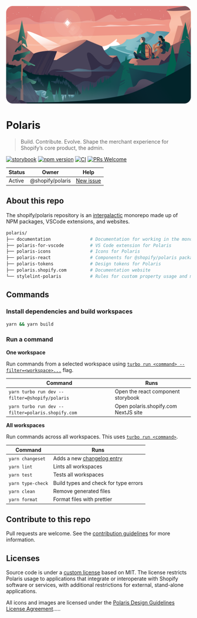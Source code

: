 <div align="center">
  <a href="https://polaris.shopify.com">
    <img
      src="https://github.com/Shopify/polaris/blob/main/documentation/readme.png?raw=true"
      alt=""
    />
  </a>
</div>

# Polaris

> Build. Contribute. Evolve. Shape the merchant experience for Shopify’s core product, the admin.

[![storybook](https://shields.io/badge/storybook-grey?logo=storybook&style=flat)](https://storybook.polaris.shopify.com) [![npm version](https://img.shields.io/npm/v/@shopify/polaris.svg?label=@shopify/polaris)](https://www.npmjs.com/package/@shopify/polaris) [![CI](https://github.com/shopify/polaris/workflows/CI/badge.svg)](https://github.com/Shopify/polaris/actions?query=branch%3Amain) [![PRs Welcome](https://img.shields.io/badge/PRs-welcome-brightgreen.svg)](https://github.com/Shopify/polaris/blob/main/.github/CONTRIBUTING.md#your-first-pull-request)

| Status | Owner            | Help                                                       |
| ------ | ---------------- | ---------------------------------------------------------- |
| Active | @shopify/polaris | [New issue](https://github.com/Shopify/polaris/issues/new) |

## About this repo

The shopify/polaris repository is an [intergalactic](https://www.youtube.com/watch?v=qORYO0atB6g) monorepo made up of NPM packages, VSCode extensions, and websites.

```sh
polaris/
├── documentation               # Documentation for working in the monorepo
├── polaris-for-vscode          # VS Code extension for Polaris
├── polaris-icons               # Icons for Polaris
├── polaris-react               # Components for @shopify/polaris package
├── polaris-tokens              # Design tokens for Polaris
├── polaris.shopify.com         # Documentation website
└── stylelint-polaris           # Rules for custom property usage and mainline coverage
```

## Commands

### Install dependencies and build workspaces

```sh
yarn && yarn build
```

### Run a command

**One workspace**

Run commands from a selected workspace using [`turbo run <command> --filter=<workspace>...`](https://turborepo.org/docs/core-concepts/filtering) flag.

| Command                                           | Runs                                 |
| ------------------------------------------------- | ------------------------------------ |
| `yarn turbo run dev --filter=@shopify/polaris`    | Open the react component storybook   |
| `yarn turbo run dev --filter=polaris.shopify.com` | Open polaris.shopify.com NextJS site |

**All workspaces**

Run commands across all workspaces. This uses [`turbo run <command>`](https://turborepo.org/docs/reference/command-line-reference#turbo-run-task).

| Command           | Runs                                                                                                                  |
| ----------------- | --------------------------------------------------------------------------------------------------------------------- |
| `yarn changeset`  | Adds a new [changelog entry](https://github.com/Shopify/polaris/blob/main/.github/CONTRIBUTING.md#adding-a-changeset) |
| `yarn lint`       | Lints all workspaces                                                                                                  |
| `yarn test`       | Tests all workspaces                                                                                                  |
| `yarn type-check` | Build types and check for type errors                                                                                 |
| `yarn clean`      | Remove generated files                                                                                                |
| `yarn format`     | Format files with prettier                                                                                            |

## Contribute to this repo

Pull requests are welcome. See the [contribution guidelines](https://github.com/Shopify/polaris/blob/main/.github/CONTRIBUTING.md) for more information.

## Licenses

Source code is under a [custom license](https://github.com/Shopify/polaris/blob/main/LICENSE.md) based on MIT. The license restricts Polaris usage to applications that integrate or interoperate with Shopify software or services, with additional restrictions for external, stand-alone applications.

All icons and images are licensed under the [Polaris Design Guidelines License Agreement](https://polaris.shopify.com/legal/license).....
